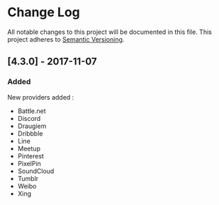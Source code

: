 # Change Log

All notable changes to this project will be documented in this file. This project adheres to [Semantic Versioning](http://semver.org/).


## [4.3.0] - 2017-11-07
### Added
New providers added : 
- Battle.net
- Discord
- Draugiem
- Dribbble
- Line
- Meetup
- Pinterest
- PixelPin
- SoundCloud
- Tumblr
- Weibo
- Xing
